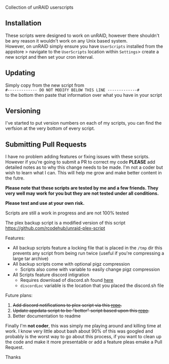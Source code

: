 Collection of unRAID userscripts

## Installation
These scripts were designed to work on unRAID, however there shouldn't be any reason it wouldn't work on any Unix based system. <br>
However, on unRAID simply ensure you have `UserScripts` installed from the appstore > navigate to the `UserScripts` location within `Settings`> create a new script and then set your cron interval.
## Updating
Simply copy from the new script from <br>
`#------------- DO NOT MODIFY BELOW THIS LINE -------------#`<br>
to the bottom then paste that information over what you have in your script

## Versioning
I've started to put version numbers on each of my scripts, you can find the verfsion at the very bottom of every script.

## Submitting Pull Requests
I have no problem adding features or fixing issues with these scripts. However if you're going to submit a PR to correct my code **PLEASE** add detailed notes as to why this change needs to be made. I'm not a coder but wish to learn what I can. This will help me grow and make better content in the futre.

**Please note that these scripts are tested by me and a few friends. They very well may work for you but they are not tested under all conditions.** <br>

**Please test and use at your own risk.**

Scripts are still a work in progress and are not 100% tested

The plex backup script is a modified version of this script
https://github.com/rcodehub/unraid-plex-script

Features:
* All backup scripts feature a locking file that is placed in the `/tmp` dir this prevents any script from being run twice (useful if you're compressing a large tar archive)
* All backup scripts come with optional pigz compression
  * Scripts also come with variable to easily change pigz compression
* All Scripts feature discord intigration
  * Requires download of discord.sh found [here](https://github.com/chaoticweg/discord.sh/releases/tag/v1.6.1)
  * `discordLoc` variable is the location that you placed the discord.sh file

Future plans: <br>

1. ~~Add discord notifications to plex script via this [repo](https://github.com/ChaoticWeg/discord.sh).~~
2. ~~Update appdata script to be "better" script based upon this [repo](https://github.com/SpartacusIam/unraid-scripts).~~
3. Better documentation to readme

Finally I'm **not coder**, this was simply me playing around and killing time at work. I know very little about bash about 90% of this was googled and probably is the worst way to go about this process, if you want to clean up the code and make it more presentable or add a feature pleas emake a Pull Request.

Thanks